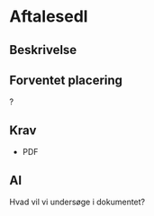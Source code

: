 # Aftalesedl

## Beskrivelse

## Forventet placering

?

## Krav

- PDF

## AI

Hvad vil vi undersøge i dokumentet?
